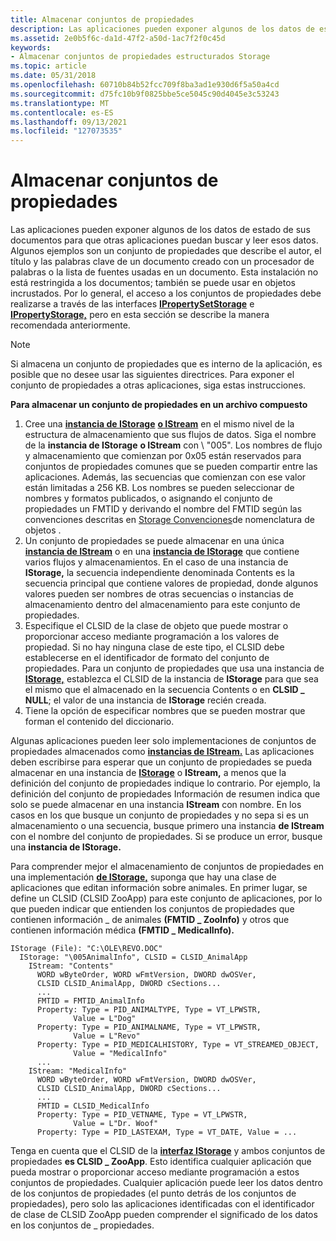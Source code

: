 ```yaml
---
title: Almacenar conjuntos de propiedades
description: Las aplicaciones pueden exponer algunos de los datos de estado de sus documentos para que otras aplicaciones puedan buscar y leer esos datos.
ms.assetid: 2e0b5f6c-da1d-47f2-a50d-1ac7f2f0c45d
keywords:
- Almacenar conjuntos de propiedades estructurados Storage
ms.topic: article
ms.date: 05/31/2018
ms.openlocfilehash: 60710b84b52fcc709f8ba3ad1e930d6f5a50a4cd
ms.sourcegitcommit: d75fc10b9f0825bbe5ce5045c90d4045e3c53243
ms.translationtype: MT
ms.contentlocale: es-ES
ms.lasthandoff: 09/13/2021
ms.locfileid: "127073535"
---
```

# <a name="storing-property-sets"></a>Almacenar conjuntos de propiedades

Las aplicaciones pueden exponer algunos de los datos de estado de sus documentos para que otras aplicaciones puedan buscar y leer esos datos. Algunos ejemplos son un conjunto de propiedades que describe el autor, el título y las palabras clave de un documento creado con un procesador de palabras o la lista de fuentes usadas en un documento. Esta instalación no está restringida a los documentos; también se puede usar en objetos incrustados. Por lo general, el acceso a los conjuntos de propiedades debe realizarse a través de las interfaces [**IPropertySetStorage**](/windows/desktop/api/Propidl/nn-propidl-ipropertysetstorage) e [**IPropertyStorage,**](/windows/desktop/api/Propidl/nn-propidl-ipropertystorage) pero en esta sección se describe la manera recomendada anteriormente.

> [!Note]  
> Si almacena un conjunto de propiedades que es interno de la aplicación, es posible que no desee usar las siguientes directrices. Para exponer el conjunto de propiedades a otras aplicaciones, siga estas instrucciones.

 

**Para almacenar un conjunto de propiedades en un archivo compuesto**

1.  Cree una [**instancia de IStorage**](/windows/desktop/api/Objidl/nn-objidl-istorage) [**o IStream**](/windows/desktop/api/Objidl/nn-objidl-istream) en el mismo nivel de la estructura de almacenamiento que sus flujos de datos. Siga el nombre de la **instancia de IStorage** **o IStream** con \\ "005". Los nombres de flujo y almacenamiento que comienzan por 0x05 están reservados para conjuntos de propiedades comunes que se pueden compartir entre las aplicaciones. Además, las secuencias que comienzan con ese valor están limitadas a 256 KB. Los nombres se pueden seleccionar de nombres y formatos publicados, o asignando el conjunto de propiedades un FMTID y derivando el nombre del FMTID según las convenciones descritas en [Storage Convenciones](storage-object-naming-conventions.md)de nomenclatura de objetos .
2.  Un conjunto de propiedades se puede almacenar en una única [**instancia de IStream**](/windows/desktop/api/Objidl/nn-objidl-istream) o en una [**instancia de IStorage**](/windows/desktop/api/Objidl/nn-objidl-istorage) que contiene varios flujos y almacenamientos. En el caso de una instancia de **IStorage,** la secuencia independiente denominada Contents es la secuencia principal que contiene valores de propiedad, donde algunos valores pueden ser nombres de otras secuencias o instancias de almacenamiento dentro del almacenamiento para este conjunto de propiedades.
3.  Especifique el CLSID de la clase de objeto que puede mostrar o proporcionar acceso mediante programación a los valores de propiedad. Si no hay ninguna clase de este tipo, el CLSID debe establecerse en el identificador de formato del conjunto de propiedades. Para un conjunto de propiedades que usa una instancia de [**IStorage,**](/windows/desktop/api/Objidl/nn-objidl-istorage) establezca el CLSID de la instancia de **IStorage** para que sea el mismo que el almacenado en la secuencia Contents o en **CLSID \_ NULL**; el valor de una instancia de **IStorage** recién creada.
4.  Tiene la opción de especificar nombres que se pueden mostrar que forman el contenido del diccionario.

Algunas aplicaciones pueden leer solo implementaciones de conjuntos de propiedades almacenados como [**instancias de IStream.**](/windows/desktop/api/Objidl/nn-objidl-istream) Las aplicaciones deben escribirse para esperar que un conjunto de propiedades se pueda almacenar en una instancia de [**IStorage**](/windows/desktop/api/Objidl/nn-objidl-istorage) o **IStream,** a menos que la definición del conjunto de propiedades indique lo contrario. Por ejemplo, la definición del conjunto de propiedades Información de resumen indica que solo se puede almacenar en una instancia **IStream** con nombre. En los casos en los que busque un conjunto de propiedades y no sepa si es un almacenamiento o una secuencia, busque primero una instancia **de IStream** con el nombre del conjunto de propiedades. Si se produce un error, busque una **instancia de IStorage.**

Para comprender mejor el almacenamiento de conjuntos de propiedades en una implementación [**de IStorage,**](/windows/desktop/api/Objidl/nn-objidl-istorage) suponga que hay una clase de aplicaciones que editan información sobre animales. En primer lugar, se define un CLSID (CLSID ZooApp) para este conjunto de aplicaciones, por lo que pueden indicar que entienden los conjuntos de propiedades que contienen información \_ de animales **(FMTID \_ ZooInfo)** y otros que contienen información médica **(FMTID \_ MedicalInfo).**

``` syntax
IStorage (File): "C:\OLE\REVO.DOC" 
  IStorage: "\005AnimalInfo", CLSID = CLSID_AnimalApp 
    IStream: "Contents" 
      WORD wByteOrder, WORD wFmtVersion, DWORD dwOSVer, 
      CLSID CLSID_AnimalApp, DWORD cSections... 
      ... 
      FMTID = FMTID_AnimalInfo 
      Property: Type = PID_ANIMALTYPE, Type = VT_LPWSTR, 
              Value = L"Dog" 
      Property: Type = PID_ANIMALNAME, Type = VT_LPWSTR, 
              Value = L"Revo" 
      Property: Type = PID_MEDICALHISTORY, Type = VT_STREAMED_OBJECT, 
              Value = "MedicalInfo" 
      ... 
    IStream: "MedicalInfo" 
      WORD wByteOrder, WORD wFmtVersion, DWORD dwOSVer, 
      CLSID CLSID_AnimalApp, DWORD cSections... 
      ... 
      FMTID = CLSID_MedicalInfo 
      Property: Type = PID_VETNAME, Type = VT_LPWSTR, 
              Value = L"Dr. Woof" 
      Property: Type = PID_LASTEXAM, Type = VT_DATE, Value = ...
```

Tenga en cuenta que el CLSID de la [**interfaz IStorage**](/windows/desktop/api/Objidl/nn-objidl-istorage) y ambos conjuntos de propiedades **es CLSID \_ ZooApp**. Esto identifica cualquier aplicación que pueda mostrar o proporcionar acceso mediante programación a estos conjuntos de propiedades. Cualquier aplicación puede leer los datos dentro de los conjuntos de propiedades (el punto detrás de los conjuntos de propiedades), pero solo las aplicaciones identificadas con el identificador de clase de CLSID ZooApp pueden comprender el significado de los datos en los conjuntos de \_ propiedades.

 

 





